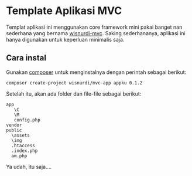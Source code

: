 # Template Aplikasi MVC

Templat aplikasi ini menggunakan core framework mini pakai banget nan sederhana yang bernama [wisnurdi-mvc](htts://github.com/wisnurdi/mvc).
Saking sederhananya, aplikasi ini hanya digunakan untuk keperluan minimalis saja.

## Cara instal

Gunakan [composer](http://getcomposer.org) untuk menginstalnya dengan perintah sebagai berikut:

```
composer create-project wisnurdi/mvc-app appku 0.1.2
```

Setelah itu, akan ada folder dan file-file sebagai berikut:

    app
       \C
       \M
       config.php
    vendor
    public
      \assets
      \img
      .htaccess
      .index.php
      am.php

Ya udah, itu saja....
